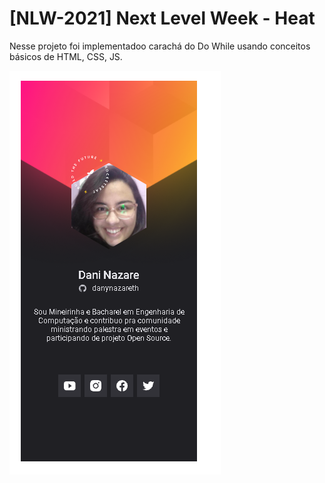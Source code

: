 # [NLW-2021] Next Level Week - Heat


Nesse projeto foi implementadoo carachá do Do While usando conceitos básicos de HTML, CSS, JS.




![Crachá do while 2021](https://raw.githubusercontent.com/danynazareth/NLW-HEAT-Origin/main/img/dany_dowhile.PNG?raw=true "Dany Crachá")
